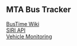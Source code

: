 ## MTA Bus Tracker

<a href='https://bustime.mta.info/wiki/Developers/Index' target="_blank"> BusTime Wiki</a>
<br>
<a href='https://bustime.mta.info/wiki/Developers/SIRIIntro' target="_blank">SIRI API</a>
<br>
<a href='https://bustime.mta.info/wiki/Developers/SIRIVehicleMonitoring' target="_blank">Vehicle Monitoring</a>